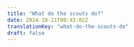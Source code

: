 ```yaml
---
title: "What do the scouts do?"
date: 2024-10-21T00:43:02Z
translationKey: "what-do-the-scouts-do"
draft: false
---
```

